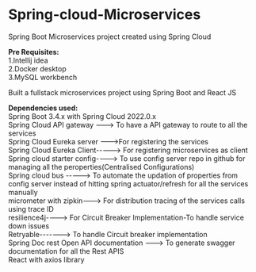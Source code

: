 # Spring-cloud-Microservices
Spring Boot Microservices project created using Spring Cloud 

<strong>Pre Requisites:</strong><br>
1.Intellij idea <br>
2.Docker desktop<br>
3.MySQL workbench<br>

Built a fullstack microservices project using Spring Boot and React JS

<strong>Dependencies used:</strong><br>
Spring Boot 3.4.x with Spring Cloud 2022.0.x <br>
Spring Cloud API gateway  ---> To have a API gateway to route to all the services <br>
Spring Cloud Eureka server --->For registering the services <br>
Spring Cloud Eureka Client-----> For registering microservices as client <br>
Spring cloud starter config----> To use config server repo in github for managing all the peroperties(Centralised Configurations) <br>
Spring cloud bus    -----> To automate the updation of properties from config server instead of hitting spring actuator/refresh for all the services manually <br>
micrometer with zipkin---> For distribution tracing of the services calls using trace ID <br>
resilience4j----> For Circuit Breaker Implementation-To handle service down issues<br>
Retryable-------> To handle Circuit breaker implementation<br>
Spring Doc rest Open API documentation ---> To generate swagger documentation for all the Rest APIS <br>
React with axios library <br>
